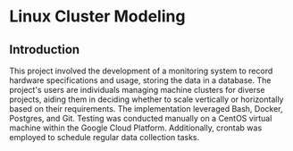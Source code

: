 # Linux Cluster Modeling
## Introduction
This project involved the development of a monitoring system to record hardware specifications and usage, 
storing the data in a database. The project's users are individuals managing machine clusters for diverse 
projects, aiding them in deciding whether to scale vertically or horizontally based on their requirements. 
The implementation leveraged Bash, Docker, Postgres, and Git. Testing was conducted manually on a CentOS virtual 
machine within the Google Cloud Platform. Additionally, crontab was employed to schedule regular data collection tasks.